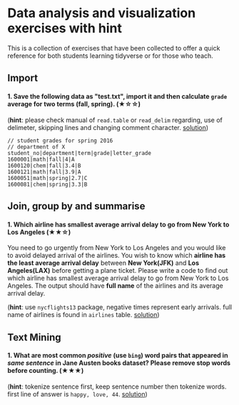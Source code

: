 # Data analysis and visualization exercises with hint

This is a collection of exercises that have been collected to offer a quick
reference for both students learning tidyverse or for those who teach.

## Import

#### 1. Save the following data as "test.txt", import it and then calculate `grade` average for two terms (fall, spring). (★☆☆)

(**hint**: please check manual of `read.table` or `read_delim` regarding, use of delimeter, skipping lines and changing comment character. [solution](http://github.com/alperyilmaz/dav-exercises/issues/2))

```
// student grades for spring 2016
// department of X
student_no|department|term|grade|letter_grade
1600001|math|fall|4|A
1600120|chem|fall|3.4|B
1600121|math|fall|3.9|A
1600051|math|spring|2.7|C
1600081|chem|spring|3.3|B
```
## Join, group by and summarise

#### 1. Which airline has smallest average arrival delay to go from New York to Los Angeles (★★☆) 

You need to go urgently from New York to Los Angeles and you would like to avoid delayed arrival of the airlines. You wish to know which **airline has the least average arrival delay** between **New York(JFK)** and **Los Angeles(LAX)** before getting a plane ticket. Please write a code to find out which airline has smallest average arrival delay to go from New York to Los Angeles. The output should have **full name** of the airlines and its average arrival delay. 

(**hint**: use `nycflights13` package, negative times represent early arrivals. full name of airlines is found in `airlines` table. [solution](http://github.com/alperyilmaz/dav-exercises/issues/8))

## Text Mining 

#### 1. What are most common *positive* (use `bing`) word pairs that appeared in *same sentence* in Jane Austen books dataset? Please remove stop words before counting. (★★★) 

(**hint**: tokenize sentence first, keep sentence number then tokenize words. first line of answer is `happy, love, 44`. [solution](http://github.com/alperyilmaz/dav-exercises/issues/1))

